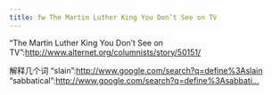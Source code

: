 ```yaml
---
title: fw The Martin Luther King You Don’t See on TV
---
```


<p>&#8220;The Martin Luther King You Don&#8217;t See on TV&#8221;:<a href="http://www.alternet.org/columnists/story/50151/">http://www.alternet.org/columnists/story/50151/</a></p>

<p>解释几个词
&#8220;slain&#8221;:<a href="http://www.google.com/search?q=define%3Aslain">http://www.google.com/search?q=define%3Aslain</a>
&#8220;sabbatical&#8221;:<a href="http://www.google.com/search?q=define%3Asabbatical">http://www.google.com/search?q=define%3Asabbati...</a></p>
